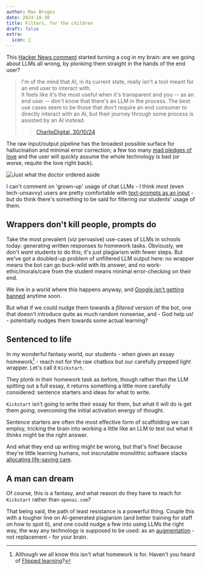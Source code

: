 ```yaml
---
author: Max Bruges
date: 2024-10-30
title: Filters, for the children
draft: false
extra:
  icon: 🚬
---
```


This [Hacker News comment](https://news.ycombinator.com/item?id=41994567) started turning a cog in my brain: are we going about LLMs all wrong, by plonking them straight in the hands of the end user?

> I'm of the mind that AI, in its current state, really isn't a tool meant for an end user to interact with.  
> It feels like it's the most useful when it's transparent and you -- as an end user -- don't know that there's an LLM in the process. The best use cases seem to be those that don't require an end consumer to directly interact with an AI, but their journey through some process is assisted by an AI instead.
>> [CharlieDigital, 30/10/24](https://news.ycombinator.com/user?id=CharlieDigital)

The raw input/output pipeline has the broadest possible surface for hallucination and minimal error correction; a few too many [mad pledges of love](https://www.nytimes.com/2023/02/16/technology/bing-chatbot-microsoft-chatgpt.html) and the user will quickly assume the whole technology is bad (or worse, requite the love right back).

![Just what the doctor ordered aside](/images/filtered-cigs.webp)

I can't comment on 'grown-up' usage of chat LLMs - I think most (even tech-unsavvy) users are pretty comfortable with [text-prompts as an input](https://chat.com) - but do think there's something to be said for filtering our students' usage of them.

## Wrappers don't kill people, prompts do

Take the most prevalent (*viz* pervasive) use-cases of LLMs in schools today: generating written responses to homework tasks. Obviously, we don't *want* students to do this; it's just plagiarism with fewer steps. But we've got a doubled-up problem of unfiltered LLM output here: no wrapper means the bot can go buck-wild with its answer, and no work-ethic/morals/care from the student means minimal error-checking on their end.

We live in a world where this happens anyway, and [Google isn't getting banned](@/blog/BanGoogle.md) anytime soon.

But what if we could nudge them towards a *filtered* version of the bot, one that doesn't introduce quite as much random nonsense, and - God help us! - potentially nudges them towards some actual learning?

## Sentenced to life

In my wonderful fantasy world, our students - when given an essay homework[^1] - reach not for the raw chatbox but our carefully prepped light wrapper. Let's call it `Kickstart`.

They plonk in their homework task as before, though rather than the LLM spitting out a full essay, it returns something a little more carefully considered: sentence starters and ideas for what to write.

`Kickstart` isn't going to write their essay for them, but what it will do is get them *going*, overcoming the initial activation energy of thought.

Sentence starters are often the most effective form of scaffolding we can employ, tricking the brain into working a little like an LLM to test out what it *thinks* might be the right answer.

And what they end up writing might be wrong, but that's fine! Because they're little learning humans, not inscrutable monolithic software stacks [allocating life-saving care](https://arstechnica.com/ai/2024/10/hospitals-adopt-error-prone-ai-transcription-tools-despite-warnings/).

## A man can dream

Of course, this is a fantasy, and what reason do they have to reach for `Kickstart` rather than `openai.com`?

That being said, the path of least resistance is a powerful thing. Couple this with a tougher line on AI-generated plagiarism (and better training for staff on how to spot it), and one could nudge a few into using LLMs the right way, the way any technology is supposed to be used: as an [augmentation](@/blog/Trial-by-Error.md) - not replacement - for your brain.

[^1]: Although we all know this isn't what homework is for. Haven't you heard of [Flipped learning](https://www.sciencedirect.com/science/article/pii/S2405844022038178)?
